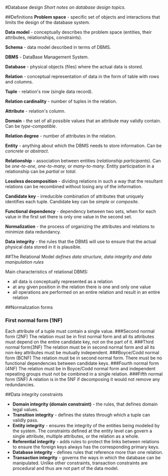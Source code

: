 #Database design
*Short notes on database design topics.*

##Definitions
**Problem space** - specific set of objects and interactions that limits the design of the database system.

**Data model** - conceptually describes the problem space (entities, their attributes, relationships, constraints).

**Schema** - data model described in terms of DBMS.

**DBMS** - DataBase Management System.

**Database** - physical objects (files) where the actual data is stored.

**Relation** - conceptual representation of data in the form of table with rows and columns.

**Tuple** - relation's row (single data record).

**Relation cardinality** - number of tuples in the relation.

**Attribute** - relation's column.

**Domain** - the set of all possible values that an attribute may validly contain. Can be *type-compatible*.

**Relation degree** - number of attributes in the relation.

**Entity** - anything about which the DBMS needs to store information. Can be *concrete* or *abstract*.

**Relationship** - association between entities (*relationship participants*). Can be *one-to-one*, *one-to-many*, or *many-to-many*. Entity participation in a relationship can be *partial* or *total*.

**Lossless decomposition** - dividing relations in such a way that the resultant relations can be recombined without losing any of the information.

**Candidate key** - irreducible combination of attributes that uniquely identifies each tuple. Candidate key can be *simple* or *composite*.

**Functional dependency** - dependency between two sets, when for each value in the first set there is only one value in the second set.

**Normalization** - the process of organizing the attributes and relations to minimize data redundancy.

**Data integrity** - the rules that the DBMS will use to ensure that the actual physical data stored in it is plausible.

##The Relational Model
*defines data structure, data integrity and data manipulation rules*

Main characteristics of relational DBMS:
* all data is conceptually represented as a relation
* at any given position in the relation there is one and only one value
* all operations are performed on an entire relation and result in an entire relation

##Normalization forms
### First normal form (1NF)
Each attribute of a tuple must contain a single value.
###Second normal form (2NF)
The relation must be in first normal form and all its attributes must depend on the entire candidate key, not on the part of it. 
###Third normal form(3NF)
The relation must be in second normal form and all its non-key attributes must be mutually independent.
###Boyce/Codd normal form (BCNF)
The relation must be in second normal form. There must be no functional dependencies between candidate keys.
###Fourth normal form (4NF)
The relation must be in Boyce/Codd normal form and independent repeating groups must not be combined in a single relation.
###Fifth normal form (5NF)
A relation is in the 5NF if decomposing it would not remove any redundancies.

##Data integrity constraints
* **Domain integrity (domain constraint)** - the rules, that defines domain legal values.
* **Transition integrity** - defines the states through which a tuple can validly pass.
* **Entity integrity** - ensures the integrity of the entities being modeled by the system. The constraints defined at the entity level can govern a single attribute, multiple attributes, or the relation as a whole.
* **Referential integrity** - adds rules to protect the links between relations to ensure the foreign keys always has the corresponding primary keys.
* **Database integrity** - defines rules that reference more than one relation.
* **Transaction integrity** - governs the ways in which the database can be manipulated. Unlike other constraints, transaction constraints are procedural and thus are not part of the data model.

